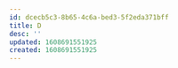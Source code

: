 ```yaml
---
id: dcecb5c3-8b65-4c6a-bed3-5f2eda371bff
title: D
desc: ''
updated: 1608691551925
created: 1608691551925
---
```


